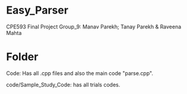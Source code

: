# Easy_Parser
CPE593 Final Project 
Group_9: Manav Parekh; Tanay Parekh &amp; Raveena Mahta

# Folder
Code: Has all .cpp files and also the main code "parse.cpp".

code/Sample_Study_Code: has all trials codes.
